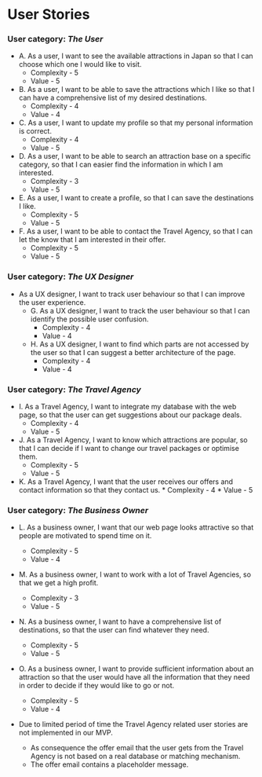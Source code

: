 # User Stories

### User category: _The User_

* A. As a user, I want to see the available attractions in Japan so that I can choose which one I would like to visit.
    * Complexity - 5
    * Value - 5
* B. As a user, I want to be able to save the attractions which I like so that I can have a comprehensive list of my desired destinations.
    * Complexity - 4
    * Value - 4
* C. As a user, I want to update my profile so that my personal information is correct.
    * Complexity - 4
    * Value - 5
* D.  As a user, I want to be able to search an attraction base on a specific category, so that I can easier find the information in which I am interested.
    * Complexity - 3
    * Value - 5
* E.  As a user, I want to create a profile, so that I can save the destinations I like.
    * Complexity - 5
    * Value - 5
* F. As a user, I want to be able to contact the Travel Agency, so that I can let the know that I am interested in their offer.
    * Complexity - 5
    * Value - 5
    
### User category: _The UX Designer_
* As a UX designer, I want to track user behaviour so that I can improve the user experience.
    * G. As a UX designer, I want to track the user behaviour so that I can identify the possible user confusion.
        * Complexity - 4
        * Value - 4
    * H. As a UX designer, I want to find which parts are not accessed by the user so that I can suggest a better architecture of the page.
        * Complexity - 4
        * Value - 4

### User category: _The Travel Agency_
* I. As a Travel Agency, I want to integrate my database with the web page, so that the user can get suggestions about our package deals.
    * Complexity - 4
    * Value - 5
* J. As a Travel Agency, I want to know which attractions are popular, so that I can decide if I want to change our travel packages or optimise them.
    * Complexity - 5
    * Value - 5
 * K. As a Travel Agency, I want that the user receives our offers and contact information so that they contact us.
        * Complexity - 4
        * Value - 5
        
### User category: _The Business Owner_
* L. As a business owner, I want that our web page looks attractive so that people are motivated to spend time on it.
    * Complexity - 5
    * Value - 4
* M. As a business owner, I want to work with a lot of Travel Agencies, so that we get a high profit.
    * Complexity - 3
    * Value - 5
* N. As a business owner, I want to have a comprehensive list of destinations, so that the user can find whatever they need.
    * Complexity - 5
    * Value - 5
* O. As a business owner, I want to provide sufficient information about an attraction so that the user would have all the information that they need in order to decide if they would like to go or not.
    * Complexity - 5
    * Value - 4
    
* Due to limited period of time the Travel Agency related user stories are not implemented in our MVP. 
    * As consequence the offer email that the user gets from the Travel Agency is not based on a real database or matching mechanism.
    * The offer email contains a placeholder message.